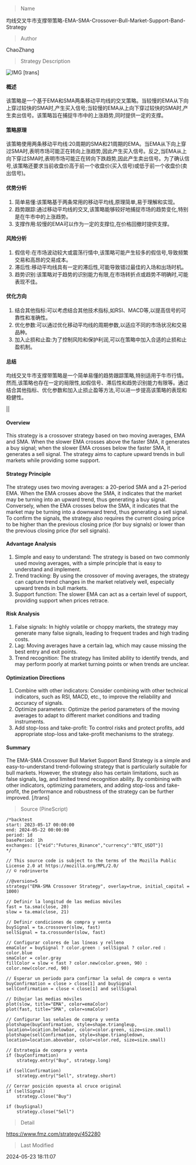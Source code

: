 
> Name

均线交叉牛市支撑带策略-EMA-SMA-Crossover-Bull-Market-Support-Band-Strategy

> Author

ChaoZhang

> Strategy Description

![IMG](https://www.fmz.com/upload/asset/621737919855699c23.png)
[trans]
#### 概述
该策略是一个基于EMA和SMA两条移动平均线的交叉策略。当较慢的EMA从下向上穿过较快的SMA时,产生买入信号;当较慢的EMA从上向下穿过较快的SMA时,产生卖出信号。该策略旨在捕捉牛市中的上涨趋势,同时提供一定的支撑。

#### 策略原理
该策略使用两条移动平均线:20周期的SMA和21周期的EMA。当EMA从下向上穿过SMA时,表明市场可能正在转向上涨趋势,因此产生买入信号。反之,当EMA从上向下穿过SMA时,表明市场可能正在转向下跌趋势,因此产生卖出信号。为了确认信号,该策略还要求当前收盘价高于前一个收盘价(买入信号)或低于前一个收盘价(卖出信号)。

#### 优势分析
1. 简单易懂:该策略基于两条常用的移动平均线,原理简单,易于理解和实现。
2. 趋势跟踪:通过移动平均线的交叉,该策略能够较好地捕捉市场的趋势变化,特别是在牛市中的上涨趋势。
3. 支撑作用:较慢的EMA可以作为一定的支撑位,在价格回撤时提供支撑。

#### 风险分析
1. 假信号:在市场波动较大或震荡行情中,该策略可能产生较多的假信号,导致频繁交易和高昂的交易成本。
2. 滞后性:移动平均线具有一定的滞后性,可能导致错过最佳的入场和出场时机。
3. 趋势识别:该策略对于趋势的识别能力有限,在市场转折点或趋势不明确时,可能表现不佳。

#### 优化方向
1. 结合其他指标:可以考虑结合其他技术指标,如RSI、MACD等,以提高信号的可靠性和准确性。
2. 优化参数:可以通过优化移动平均线的周期参数,以适应不同的市场状况和交易品种。
3. 加入止损和止盈:为了控制风险和保护利润,可以在策略中加入合适的止损和止盈机制。

#### 总结
均线交叉牛市支撑带策略是一个简单易懂的趋势跟踪策略,特别适用于牛市行情。然而,该策略也存在一定的局限性,如假信号、滞后性和趋势识别能力有限等。通过结合其他指标、优化参数和加入止损止盈等方法,可以进一步提高该策略的表现和稳健性。

|| 

#### Overview
This strategy is a crossover strategy based on two moving averages, EMA and SMA. When the slower EMA crosses above the faster SMA, it generates a buy signal; when the slower EMA crosses below the faster SMA, it generates a sell signal. The strategy aims to capture upward trends in bull markets while providing some support.

#### Strategy Principle
The strategy uses two moving averages: a 20-period SMA and a 21-period EMA. When the EMA crosses above the SMA, it indicates that the market may be turning into an upward trend, thus generating a buy signal. Conversely, when the EMA crosses below the SMA, it indicates that the market may be turning into a downward trend, thus generating a sell signal. To confirm the signals, the strategy also requires the current closing price to be higher than the previous closing price (for buy signals) or lower than the previous closing price (for sell signals).

#### Advantage Analysis
1. Simple and easy to understand: The strategy is based on two commonly used moving averages, with a simple principle that is easy to understand and implement.
2. Trend tracking: By using the crossover of moving averages, the strategy can capture trend changes in the market relatively well, especially upward trends in bull markets.
3. Support function: The slower EMA can act as a certain level of support, providing support when prices retrace.

#### Risk Analysis
1. False signals: In highly volatile or choppy markets, the strategy may generate many false signals, leading to frequent trades and high trading costs.
2. Lag: Moving averages have a certain lag, which may cause missing the best entry and exit points.
3. Trend recognition: The strategy has limited ability to identify trends, and may perform poorly at market turning points or when trends are unclear.

#### Optimization Directions
1. Combine with other indicators: Consider combining with other technical indicators, such as RSI, MACD, etc., to improve the reliability and accuracy of signals.
2. Optimize parameters: Optimize the period parameters of the moving averages to adapt to different market conditions and trading instruments.
3. Add stop-loss and take-profit: To control risks and protect profits, add appropriate stop-loss and take-profit mechanisms to the strategy.

#### Summary
The EMA-SMA Crossover Bull Market Support Band Strategy is a simple and easy-to-understand trend-following strategy that is particularly suitable for bull markets. However, the strategy also has certain limitations, such as false signals, lag, and limited trend recognition ability. By combining with other indicators, optimizing parameters, and adding stop-loss and take-profit, the performance and robustness of the strategy can be further improved.
[/trans]



> Source (PineScript)

``` pinescript
/*backtest
start: 2023-05-17 00:00:00
end: 2024-05-22 00:00:00
period: 1d
basePeriod: 1h
exchanges: [{"eid":"Futures_Binance","currency":"BTC_USDT"}]
*/

// This source code is subject to the terms of the Mozilla Public License 2.0 at https://mozilla.org/MPL/2.0/
// © rodrinverte

//@version=5
strategy("EMA-SMA Crossover Strategy", overlay=true, initial_capital = 1000)

// Definir la longitud de las medias móviles
fast = ta.sma(close, 20)
slow = ta.ema(close, 21)

// Definir condiciones de compra y venta
buySignal = ta.crossover(slow, fast)
sellSignal = ta.crossunder(slow, fast)

// Configurar colores de las líneas y relleno
emaColor = buySignal ? color.green : sellSignal ? color.red : color.blue
smaColor = color.gray
fillColor = slow < fast ? color.new(color.green, 90) : color.new(color.red, 90)

// Esperar un periodo para confirmar la señal de compra o venta
buyConfirmation = close > close[1] and buySignal
sellConfirmation = close < close[1] and sellSignal

// Dibujar las medias móviles
plot(slow, title="EMA", color=emaColor)
plot(fast, title="SMA", color=smaColor)

// Configurar las señales de compra y venta
plotshape(buyConfirmation, style=shape.triangleup, location=location.belowbar, color=color.green, size=size.small)
plotshape(sellConfirmation, style=shape.triangledown, location=location.abovebar, color=color.red, size=size.small)

// Estrategia de compra y venta
if (buyConfirmation)
    strategy.entry("Buy", strategy.long)

if (sellConfirmation)
    strategy.entry("Sell", strategy.short)

// Cerrar posición opuesta al cruce original
if (sellSignal)
    strategy.close("Buy")

if (buySignal)
    strategy.close("Sell")

```

> Detail

https://www.fmz.com/strategy/452280

> Last Modified

2024-05-23 18:11:07
